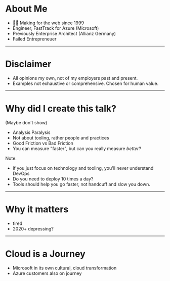 # About Me

- 👩‍💻 Making for the web since 1999
- Engineer, FastTrack for Azure (Microsoft)
- Previously Enterprise Architect (Allianz Germany)
- Failed Entrepreneuer

---

# Disclaimer


- All opinions my own, not of my employers past and present.
- Examples not exhaustive or comprehensive. Chosen for human value.

---

# Why did I create this talk?

(Maybe don't show)

- Analysis Paralysis
- Not about tooling, rather people and practices
- Good Friction vs Bad Friction
- You can measure "faster", but can you really measure *better*?


Note:
- if you just focus on technology and tooling, you'll never understand DevOps
- Do you need to deploy 10 times a day?
- Tools should help you go faster, not handcuff and slow you down.

---

# Why it matters

- tired
- 2020+ depressing?

---

# Cloud is a Journey

- Microsoft in its own cultural, cloud transformation
- Azure customers also on journey
